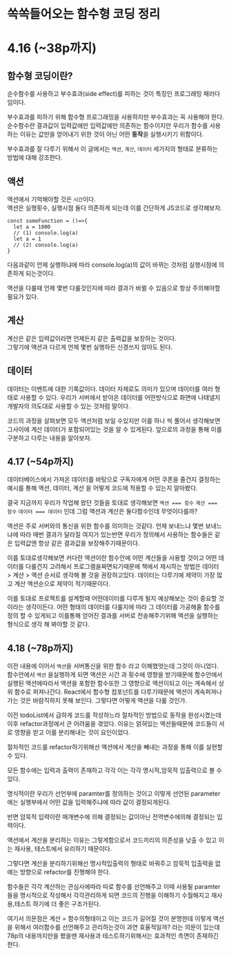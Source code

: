 # 쏙쏙들어오는 함수형 코딩 정리

# 4.16 (~38p까지)

## 함수형 코딩이란?

순수함수를 사용하고 부수효과(side effect)를 피하는 것이 특징인 프로그래밍 패러다임이다.

부수효과를 피하기 위해 함수형 프로그래밍을 사용하지만 부수효과는 꼭 사용해야 한다. 순수함수란 결과값이 입력값에만 입력값에만 의존하는 함수이지만 우리가 함수를 사용하는 이유는 값만을 얻어내기 위한 것이 아닌 어떤 **동작**을 실행시키기 위함이다.

부수효과를 잘 다루기 위해서 이 글에서는 `액션`, `계산`, `데이터` 세가지의 형태로 분류하는 방법에 대해 강조한다.

## 액션

액션에서 기억해야할 것은 `시간`이다.<br/>
액션은 실행횟수, 실행시점 둘다 의존하게 되는데 이를 간단하게 JS코드로 생각해보자.

```JS
const someFunction = ()=>{
  let a = 1000
  // (1) console.log(a)
  let a = 1
  // (2) console.log(a)
}
```

다음과같이 언제 실행하냐에 따라 console.log(a)의 값이 바뀌는 것처럼 실행시점에 의존하게 되는것이다.

액션을 다룰때 언제 몇번 다룰것인지에 따라 결과가 바뀔 수 있음으로 항상 주의해야할 필요가 있다.

## 계산

계산은 같은 입력값이라면 언제든지 같은 출력값을 보장하는 것이다.<br/>
그렇기에 액션과 다르게 언제 몇번 실행하든 신경쓰지 않아도 된다.

## 데이터

데이터는 이벤트에 대한 기록값이다. 데이터 자체로도 의미가 있으며 데이터를 여러 형태로 사용할 수 있다. 우리가 서버에서 받아온 데이터를 어떤방식으로 화면에 나태낼지 개발자의 의도대로 사용할 수 있는 것처럼 말이다.

코드의 과정을 살펴보면 모두 액션처럼 보일 수있지만 이를 하나 씩 풀어서 생각해보면 그사이에 계산 데이터가 포함되어있는 것을 알 수 있게된다.
앞으로의 과정을 통해 이를 구분하고 다루는 내용을 알아보자.

## 4.17 (~54p까지)

데이터베이스에서 가져온 데이터를 바탕으로 구독자에게 어떤 쿠폰을 줄건지 결정하는 예시를 통해 액션, 데이터, 계산 을 어떻게 코드에 적용할 수 있는지 알아봤다.

결국 지금까지 우리가 작업해 왔던 것들을 토대로 생각해보면 `액션 === 함수` `계산 === 함수` `데이터 === 데이터` 인데 그럼 액션과 계산은 둘다함수인데 무엇이다를까?

액션은 주로 서버와의 통신을 위한 함수를 의미하는 것같다. 언제 보내느냐 몇번 보내느냐에 따라 매번 결과가 달라질 여지가 있는반면 우리가 정의해서 사용하는 함수들은 같은 입력값엔 항상 같은 결과값을 보장해주기때문이다.

이를 토대로생각해보면 커다란 액션이란 함수안에 어떤 계산들을 사용할 것이고 어떤 데이터를 다룰건지 고려해서 프로그램을짜면되기때문에 책에서 제시하는 방법은 데이터 > 계산 > 액션 순서로 생각해 볼 것을 권장하고있다.
데이터는 다루기에 제약이 가장 많고 계산 액션순으로 제약이 적기때문이다.

이를 토대로 프로젝트를 설계할때 어떤데이터를 다루게 될지 예상해보는 것이 중요할 것이라는 생각이든다. 어떤 형태의 데이터를 다룰지에 따라 그 데이터를 가공해줄 함수를 정의 할 수 있게되고 이를통해 얻어진 결과를 서버로 전송해주기위해 액션을 실행하는 형식으로 생각 해 봐야할 것 같다.

## 4.18 (~78p까지)

이전 내용에 이어서 `액션`을 서버통신을 위한 함수 라고 이해했엇는데 그것이 아니었다. 함수안에서 `액션` 을실행하게 되면 액션은 시간 과 횟수에 영향을 받기때문에 함수안에서 실행된 액션에따라서 액션을 포함한 함수또한 그 영향으로 액션이되고 이는 계속해서 상위 함수로 퍼져나간다.
React에서 함수형 컴포넌트를 다루기때문에 액션이 계속퍼져나가는 것은 바람직하지 못해 보인다. 그렇다면 어떻게 액션을 다룰 것인가.

이전 todoList에서 급하게 코드를 작성하느라 절차적인 방법으로 동작을 완성시켰는데 이후 refactor과정에서 큰 어려움을 겪었다. 이유는 얽혀있는 액션들때문에 코드들이 서로 영향을 받고 이를 분리해내는 것이 요인이었다.

절차적인 코드를 refactor하기위해선 액션에서 계산을 빼내는 과정을 통해 이를 실현할 수 있다.

모든 함수에는 입력과 출력이 존재하고 각각 이는 각각 명시적,암묵적 입출력으로 볼 수 있다.

명식적이란 우리가 선언부에 paramter를 정의하는 것이고 이렇게 선언된 parameter에는 실행부에서 어떤 값을 입력해주냐에 따라 값이 결정되게된다.

반면 암묵적 입력이란 매개변수에 의해 결정되는 값이아닌 전역변수에의해 결정되는 입력이다.

액션에서 계산을 분리하는 이유는 그렇게함으로서 코드끼리의 의존성을 낮출 수 있고 이는 재사용, 테스트에서 유리하기 때문이다.

그렇다면 계산을 분리하기위해선 명시적입출력의 형태로 바꿔주고 암묵적 입출력을 없에는 방향으로 refactor를 진행해야 한다.

함수들은 각각 계산하는 관심사에따라 따로 함수를 선언해주고 이때 사용될 paramter들을 명시적으로 작성해서 각각관리하게 되면 코드의 진행을 이해하기 수월해지고 재사용,테스트 하기에 더 좋은 구조가된다.

여기서 의문점은 계산 = 함수의형태이고 이는 코드가 길어질 것이 분명한데 이렇게 액션을 위해서 여러함수를 선언해주고 관리하는것이 과연 효율적일까?
라는 의문이 있는데 78p의 내용까지만을 봤을땐 재사용과 테스트하기위해서는 효과적인 측면이 존재하긴 한다.
